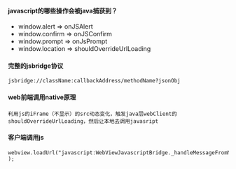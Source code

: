 #### javascript的哪些操作会被java捕获到？
* window.alert => onJSAlert
* window.confirm => onJSConfirm
* window.prompt => onJsPrompt
* window.location => shouldOverrideUrlLoading

#### 完整的jsbridge协议
```
jsbridge://className:callbackAddress/methodName?jsonObj
```

#### web前端调用native原理
```
利用js的iFrame（不显示）的src动态变化，触发java层webClient的shouldOverrideUrlLoading，然后让本地去调用javasript
```
#### 客户端调用js
```
webview.loadUrl("javascript:WebViewJavascriptBridge._handleMessageFromNative('%s');" );
```
